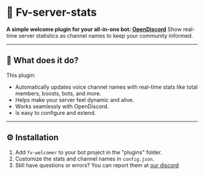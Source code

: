 # 🎉 Fv-server-stats

**A simple welcome plugin for your all-in-one bot: [OpenDiscord](https://dj-dj.be)**
Show real-time server statistics as channel names to keep your community informed.

---
 
## 🚀 What does it do?

This plugin:
- Automatically updates voice channel names with real-time stats like total members, boosts, bots, and more.
- Helps make your server feel dynamic and alive.
- Works seamlessly with OpenDiscord.
- Is easy to configure and extend.

---

## ⚙️ Installation

1. Add `fv-welcomer` to your bot project in the "plugins" folder.
2. Customize the stats and channel names in `config.json`.
3. Still have questions or errors? You can report them at [our discord](fv.dev.qreen.tech)




  